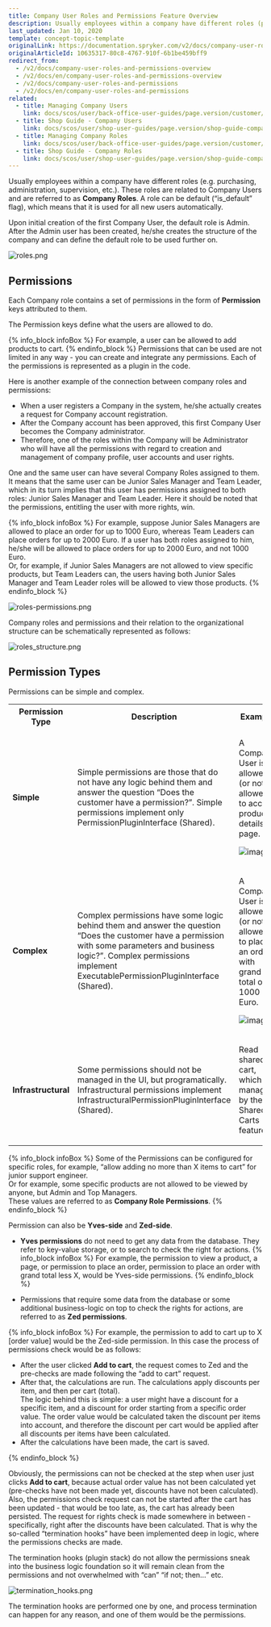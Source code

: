 ```yaml
---
title: Company User Roles and Permissions Feature Overview
description: Usually employees within a company have different roles (purchasing, administration, supervision, etc.). These roles are referred to as Company Roles.
last_updated: Jan 10, 2020
template: concept-topic-template
originalLink: https://documentation.spryker.com/v2/docs/company-user-roles-and-permissions-overview
originalArticleId: 10635317-80c8-4767-910f-6b1be459bff9
redirect_from:
  - /v2/docs/company-user-roles-and-permissions-overview
  - /v2/docs/en/company-user-roles-and-permissions-overview
  - /v2/docs/company-user-roles-and-permissions
  - /v2/docs/en/company-user-roles-and-permissions
related:
  - title: Managing Company Users
    link: docs/scos/user/back-office-user-guides/page.version/customer/company-account/managing-company-users.html
  - title: Shop Guide - Company Users
    link: docs/scos/user/shop-user-guides/page.version/shop-guide-company-users.html
  - title: Managing Company Roles
    link: docs/scos/user/back-office-user-guides/page.version/customer/company-account/managing-company-roles.html
  - title: Shop Guide - Company Roles
    link: docs/scos/user/shop-user-guides/page.version/shop-guide-company-roles.html
---
```


Usually employees within a company have different roles (e.g. purchasing, administration, supervision, etc.). These roles are related to Company Users and are referred to as **Company Roles**. A role can be default (“is_default” flag), which means that it is used for all new users automatically.

Upon initial creation of the first Company User, the default role is Admin. After the Admin user has been created, he/she creates the structure of the company and can define the default role to be used further on.

![roles.png](https://spryker.s3.eu-central-1.amazonaws.com/docs/Features/Company+Account+Management/Company+User+Permissions/Company+Roles+and+Permissions+Feature+Overview/roles.png) 

## Permissions
Each Company role contains a set of permissions in the form of **Permission** keys attributed to them.

The Permission keys define what the users are allowed to do.

{% info_block infoBox %}
For example, a user can be allowed to add products to cart.
{% endinfo_block %}
Permissions that can be used are not limited in any way - you can create and integrate any permissions. Each of the permissions is represented as a plugin in the code.

Here is another example of the connection between company roles and permissions:

* When a user registers a Company in the system, he/she actually creates a request for Company account registration.
* After the Company account has been approved, this first Company User becomes the Company administrator.
* Therefore, one of the roles within the Company will be Administrator who will have all the permissions with regard to creation and management of company profile, user accounts and user rights.

One and the same user can have several Company Roles assigned to them. It means that the same user can be Junior Sales Manager and Team Leader, which in its turn implies that this user has permissions assigned to both roles: Junior Sales Manager and Team Leader. Here it should be noted that the permissions, entitling the user with more rights, win.

{% info_block infoBox %}
For example, suppose Junior Sales Managers are allowed to place an order for up to 1000 Euro, whereas Team Leaders can place orders for up to 2000 Euro. If a user has both roles assigned to him, he/she will be allowed to place orders for up to 2000 Euro, and not 1000 Euro.<br>Or, for example, if Junior Sales Managers are not allowed to view specific products, but Team Leaders can, the users having both Junior Sales Manager and Team Leader roles will be allowed to view those products.
{% endinfo_block %}

![roles-permissions.png](https://spryker.s3.eu-central-1.amazonaws.com/docs/Features/Company+Account+Management/Company+User+Permissions/Company+Roles+and+Permissions+Feature+Overview/roles-permissions.png) 

Company roles and permissions and their relation to the organizational structure can be schematically represented as follows:

![roles_structure.png](https://spryker.s3.eu-central-1.amazonaws.com/docs/Features/Company+Account+Management/Company+User+Permissions/Company+Roles+and+Permissions+Feature+Overview/roles_structure.png) 

## Permission Types
Permissions can be simple and complex.
<table>
	<th>Permission Type</th>
	<th>Description</th>
	<th>Example</th>
	<tr>
        <td><b>Simple</b></td>
		<td>	Simple permissions are those that do not have any logic behind them and answer the question “Does the customer have a permission?”. Simple permissions implement only PermissionPluginInterface (Shared).</td>
		<td>
            <p>A Company User is allowed (or not allowed) to access product details page.</p>
            

![image](https://spryker.s3.eu-central-1.amazonaws.com/docs/Features/Company+Account+Management/Company+User+Permissions/Company+Roles+and+Permissions+Feature+Overview/simple_permissions.png) 


</td>
	</tr>
	<tr>
        <td><b>Complex</b></td>
		<td>Complex permissions have some logic behind them and answer the question “Does the customer have a permission with some parameters and business logic?”. Complex permissions implement ExecutablePermissionPluginInterface (Shared).</td>
		<td>
           <p> A Company User is allowed (or not allowed) to place an order with grand total over 1000 Euro.</p>
       
![image](https://spryker.s3.eu-central-1.amazonaws.com/docs/Features/Company+Account+Management/Company+User+Permissions/Company+Roles+and+Permissions+Feature+Overview/complex_permissions.png)
        </td>
	</tr>
    <tr>
        <td><b>Infrastructural</b></td>
		<td>Some permissions should not be managed in the UI, but programatically. Infrastructural permissions implement InfrastructuralPermissionPluginInterface (Shared).</td>
		<td>
           <p> Read shared cart, which is managed by the Shared Carts feature.</p>
       </td>
	</tr>
</table>

{% info_block infoBox %}
Some of the Permissions can be configured for specific roles, for example, “allow adding no more than X items to cart” for junior support engineer.<br>Or for example, some specific products are not allowed to be viewed by anyone, but Admin and Top Managers.<br>These values are referred to as **Company Role Permissions**.
{% endinfo_block %}

Permission can also be **Yves-side** and **Zed-side**.

* **Yves permissions** do not need to get any data from the database. They refer to key-value storage, or to search to check the right for actions.
{% info_block infoBox %}
For example, the permission to view a product, a page, or permission to place an order, permission to place an order with grand total less X, would be Yves-side permissions.
{% endinfo_block %}

* Permissions that require some data from the database or some additional business-logic on top to check the rights for actions, are referred to as **Zed permissions**.

{% info_block infoBox %}
For example, the permission to add to cart up to X [order value] would be the Zed-side permission. In this case the process of permissions check would be as follows:<ul><li>After the user clicked **Add to cart**, the request comes to Zed and the pre-checks are made following the “add to cart” request.</li><li>After that, the calculations are run. The calculations apply discounts per item, and then per cart (total).<br>The logic behind this is simple: a user might have a discount for a specific item, and a discount for order starting from a specific order value. The order value would be calculated taken the discount per items into account, and therefore the discount per cart would be applied after all discounts per items have been calculated.</li><li>After the calculations have been made, the cart is saved.</li></ul>
{% endinfo_block %}

Obviously, the permissions can not be checked at the step when user just clicks **Add to cart**, because actual order value has not been calculated yet (pre-checks have not been made yet, discounts have not been calculated). Also, the permissions check request can not be started after the cart has been updated - that would be too late, as, the cart has already been persisted. The request for rights check is made somewhere in between - specifically, right after the discounts have been calculated. That is why the so-called “termination hooks” have been implemented deep in logic, where the permissions checks are made.

The termination hooks (plugin stack) do not allow the permissions sneak into the business logic foundation so it will remain clean from the permissions and not overwhelmed with “can” “if not; then…” etc.

![termination_hooks.png](https://spryker.s3.eu-central-1.amazonaws.com/docs/Features/Company+Account+Management/Company+User+Permissions/Company+Roles+and+Permissions+Feature+Overview/termination_hooks.png) 

The termination hooks are performed one by one, and process termination can happen for any reason, and one of them would be the permissions.

<!-- Last review date: Feb 8, 2019- by Denis Turkov, Helen Kravchenko -->
